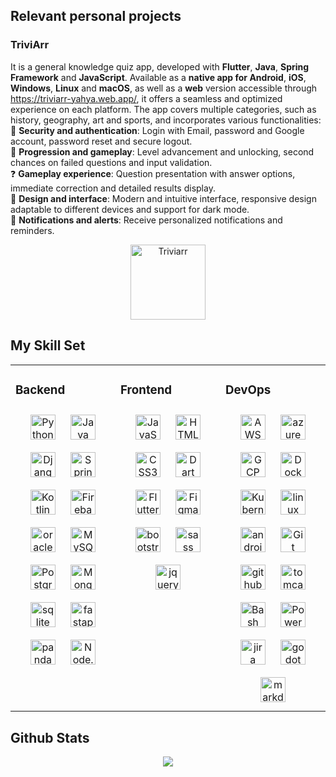 ## Relevant personal projects
### TriviArr
It is a general knowledge quiz app, developed with **Flutter**, **Java**, **Spring Framework** and **JavaScript**. Available as a **native app for Android**, **iOS**, **Windows**, **Linux** and **macOS**, as well as a **web** version accessible through https://triviarr-yahya.web.app/, it offers a seamless and optimized experience on each platform. The app covers multiple categories, such as history, geography, art and sports, and incorporates various functionalities:
</br>🔐 **Security and authentication**: Login with Email, password and Google account, password reset and secure logout.
</br>🎯 **Progression and gameplay**: Level advancement and unlocking, second chances on failed questions and input validation.
</br>❓ **Gameplay experience**: Question presentation with answer options, immediate correction and detailed results display.
</br>🎨 **Design and interface**: Modern and intuitive interface, responsive design adaptable to different devices and support for dark mode.
</br>🔔 **Notifications and alerts**: Receive personalized notifications and reminders.
</br>
<div align="center">
<img src="https://i.postimg.cc/1XQ89b5j/au71vcwcsfr32odp.gif" alt="Triviarr" style="width: 120px; min-width: 120px;">
</div> 

## My Skill Set 
<table><tr><td valign="top" width="33%">

### Backend  
<div align="center">  
<a href="https://www.python.org/" target="_blank"><img style="margin: 10px" src="https://profilinator.rishav.dev/skills-assets/python-original.svg" alt="Python" height="40" /></a>
<a href="https://www.java.com/" target="_blank"><img style="margin: 10px" src="https://profilinator.rishav.dev/skills-assets/java-original-wordmark.svg" alt="Java" height="40" /></a>  
<a href="https://www.djangoproject.com/" target="_blank"><img style="margin: 10px" src="https://profilinator.rishav.dev/skills-assets/django-original.svg" alt="Django" height="40" /></a> 
<a href="https://docs.spring.io/spring-framework/docs/3.0.x/reference/expressions.html#:~:text=The%20Spring%20Expression%20Language%20(SpEL,and%20basic%20string%20templating%20functionality." target="_blank"><img style="margin: 10px" src="https://profilinator.rishav.dev/skills-assets/springio-icon.svg" alt="Spring" height="40" /></a>  
<a href="https://kotlinlang.org/" target="_blank"><img style="margin: 10px" src="https://profilinator.rishav.dev/skills-assets/kotlinlang-icon.svg" alt="Kotlin" height="40" /></a>  
<a href="https://firebase.google.com/" target="_blank"><img style="margin: 10px" src="https://profilinator.rishav.dev/skills-assets/firebase.png" alt="Firebase" height="40" /></a>  
<a><img style="margin: 10px" src="https://cdn.jsdelivr.net/gh/devicons/devicon/icons/oracle/oracle-original.svg" height="40" alt="oracle logo" /></a>
<a href="https://www.mysql.com/" target="_blank"><img style="margin: 10px" src="https://profilinator.rishav.dev/skills-assets/mysql-original-wordmark.svg" alt="MySQL" height="40" /></a>  
<a href="https://www.postgresql.org/" target="_blank"><img style="margin: 10px" src="https://profilinator.rishav.dev/skills-assets/postgresql-original-wordmark.svg" alt="PostgreSQL" height="40" /></a>  
<a href="https://www.mongodb.com/" target="_blank"><img style="margin: 10px" src="https://profilinator.rishav.dev/skills-assets/mongodb-original-wordmark.svg" alt="MongoDB" height="40" /></a>  
<a><img style="margin: 10px" src="https://cdn.jsdelivr.net/gh/devicons/devicon/icons/sqlite/sqlite-original.svg" height="40" alt="sqlite logo"/></a>
<a><img style="margin: 10px" src="https://cdn.jsdelivr.net/gh/devicons/devicon/icons/fastapi/fastapi-original.svg" height="40" alt="fastapi logo" /></a>
<a><img style="margin: 10px" src="https://cdn.jsdelivr.net/gh/devicons/devicon/icons/pandas/pandas-original.svg" height="40" alt="pandas logo"/></a>
<a href="https://nodejs.org/" target="_blank"><img style="margin: 10px" src="https://profilinator.rishav.dev/skills-assets/nodejs-original-wordmark.svg" alt="Node.js" height="40" /></a>  
</div>
</td><td valign="top" width="33%">

### Frontend  
<div align="center">  
<a href="https://www.javascript.com/" target="_blank"><img style="margin: 10px" src="https://profilinator.rishav.dev/skills-assets/javascript-original.svg" alt="JavaScript" height="40" /></a>  
<a href="https://en.wikipedia.org/wiki/HTML5" target="_blank"><img style="margin: 10px" src="https://profilinator.rishav.dev/skills-assets/html5-original-wordmark.svg" alt="HTML5" height="40" /></a>  
<a href="https://www.w3schools.com/css/" target="_blank"><img style="margin: 10px" src="https://profilinator.rishav.dev/skills-assets/css3-original-wordmark.svg" alt="CSS3" height="40" /></a> 
<a href="https://dart.dev/" target="_blank"><img style="margin: 10px" src="https://profilinator.rishav.dev/skills-assets/dartlang-icon.svg" alt="Dart" height="40" /></a>  
<a href="https://flutter.dev/" target="_blank"><img style="margin: 10px" src="https://profilinator.rishav.dev/skills-assets/flutterio-icon.svg" alt="Flutter" height="40" /></a>  
<a href="https://www.figma.com/" target="_blank"><img style="margin: 10px" src="https://profilinator.rishav.dev/skills-assets/figma-icon.svg" alt="Figma" height="40" /></a>  
<a><img style="margin: 10px" src="https://cdn.jsdelivr.net/gh/devicons/devicon/icons/bootstrap/bootstrap-original.svg" height="40" alt="bootstrap logo"/></a>
<a><img style="margin: 10px" src="https://cdn.jsdelivr.net/gh/devicons/devicon/icons/sass/sass-original.svg" height="40" alt="sass logo" /></a>
<a><img style="margin: 10px" src="https://cdn.jsdelivr.net/gh/devicons/devicon/icons/jquery/jquery-original.svg" height="40" alt="jquery logo"/></a>
</div>
</td><td valign="top" width="33%">

### DevOps  
<div align="center">  
<a href="https://aws.amazon.com/" target="_blank"><img style="margin: 10px" src="https://profilinator.rishav.dev/skills-assets/amazonwebservices-original-wordmark.svg" alt="AWS" height="40" /></a>
<a><img style="margin: 10px" src="https://cdn.jsdelivr.net/gh/devicons/devicon/icons/azure/azure-original.svg" height="40" alt="azure logo" /></a>
<a href="https://cloud.google.com/" target="_blank"><img style="margin: 10px" src="https://profilinator.rishav.dev/skills-assets/google_cloud-icon.svg" alt="GCP" height="40" /></a>  
<a href="https://www.docker.com/" target="_blank"><img style="margin: 10px" src="https://profilinator.rishav.dev/skills-assets/docker-original-wordmark.svg" alt="Docker" height="40" /></a>
<a href="https://kubernetes.io/" target="_blank"><img style="margin: 10px" src="https://profilinator.rishav.dev/skills-assets/kubernetes-icon.svg" alt="Kubernetes" height="40" /></a>  
<a><img style="margin: 10px" src="https://cdn.jsdelivr.net/gh/devicons/devicon/icons/linux/linux-original.svg" height="40" alt="linux logo" /></a>
<a><img style="margin: 10px" src="https://cdn.jsdelivr.net/gh/devicons/devicon/icons/androidstudio/androidstudio-original.svg" height="40" alt="androidstudio logo"/></a> 
<a href="https://github.com/" target="_blank"><img style="margin: 10px" src="https://profilinator.rishav.dev/skills-assets/git-scm-icon.svg" alt="Git" height="40" /></a>  
<a><img style="margin: 10px" src="https://cdn.jsdelivr.net/gh/devicons/devicon/icons/github/github-original.svg" height="40" alt="github logo" /></a>
<a><img style="margin: 10px" src="https://cdn.jsdelivr.net/gh/devicons/devicon/icons/tomcat/tomcat-original.svg" height="40" alt="tomcat logo" /></a>
<a href="https://www.gnu.org/software/bash/" target="_blank"><img style="margin: 10px" src="https://profilinator.rishav.dev/skills-assets/gnu_bash-icon.svg" alt="Bash" height="40" /></a>  
<a href="https://docs.microsoft.com/en-us/powershell/" target="_blank"><img style="margin: 10px" src="https://profilinator.rishav.dev/skills-assets/powershell.png" alt="PowerShell" height="40" /></a>  
<a><img style="margin: 10px" src="https://cdn.jsdelivr.net/gh/devicons/devicon/icons/jira/jira-original.svg" height="40" alt="jira logo"/></a>
<a><img style="margin: 10px" src="https://cdn.jsdelivr.net/gh/devicons/devicon/icons/godot/godot-original.svg" height="40" alt="godot logo"/></a>
<a><img style="margin: 10px" src="https://cdn.jsdelivr.net/gh/devicons/devicon/icons/markdown/markdown-original.svg" height="40" alt="markdown logo"/></a>
</div>

</td></tr></table>  

## Github Stats  
<div align="center"><img src="https://github-readme-stats.vercel.app/api/top-langs/?username=mouredev" align="center" /></div>  
<br/>  
